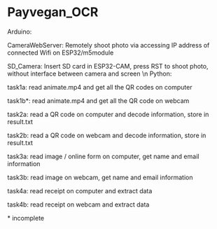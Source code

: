 # Payvegan_OCR
Arduino: 

 CameraWebServer:
  Remotely shoot photo via accessing IP address of connected Wifi on ESP32/m5module
  
 SD_Camera:
  Insert SD card in ESP32-CAM, press RST to shoot photo, without interface between camera and screen
\n
Python:
 
task1a:
read animate.mp4 and get all the QR codes on computer

task1b*:
read animate.mp4 and get all the QR code on webcam

task2a:
read a QR code on computer and decode information, store in result.txt

task2b:
read a QR code on webcam and decode information, store in result.txt

task3a:
read image / online form on computer, get name and email information

task3b:
read image on webcam, get name and email information

task4a:
read receipt on computer and extract data

task4b:
read receipt on webcam and extract data

\* incomplete
